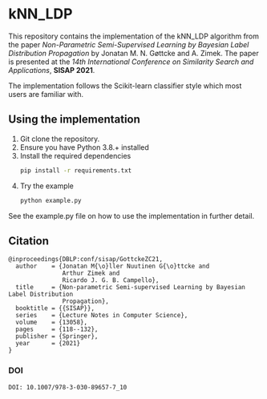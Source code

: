 # kNN_LDP
This repository contains the implementation of the kNN_LDP algorithm from the paper *Non-Parametric Semi-Supervised Learning by Bayesian Label Distribution Propagation* by Jonatan M. N. Gøttcke and A. Zimek.
The paper is presented at the *14th International Conference on
Similarity Search and Applications*, **SISAP 2021**. 

The implementation follows the Scikit-learn classifier style which most users are familiar with. 
## Using the implementation 
1. Git clone the repository. 
2. Ensure you have Python 3.8.+ installed 
3. Install the required dependencies
    ```bash
    pip install -r requirements.txt
    ```
4. Try the example
    ```bash
    python example.py
    ```


See the example.py file on how to use the implementation in further detail. 

## Citation
```{r, eval=True}
@inproceedings{DBLP:conf/sisap/GottckeZC21,
  author    = {Jonatan M{\o}ller Nuutinen G{\o}ttcke and
               Arthur Zimek and
               Ricardo J. G. B. Campello},
  title     = {Non-parametric Semi-supervised Learning by Bayesian Label Distribution
               Propagation},
  booktitle = {{SISAP}},
  series    = {Lecture Notes in Computer Science},
  volume    = {13058},
  pages     = {118--132},
  publisher = {Springer},
  year      = {2021}
}
```
### DOI 

```{r, eval=True}
DOI: 10.1007/978-3-030-89657-7_10
```